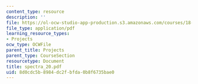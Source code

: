 ```yaml
---
content_type: resource
description: ''
file: https://ol-ocw-studio-app-production.s3.amazonaws.com/courses/18-996-random-matrix-theory-and-its-applications-spring-2004/8d0cdc5b8984dc2fbfda0b8f6735bae0_spectra_20.pdf
file_type: application/pdf
learning_resource_types:
- Projects
ocw_type: OCWFile
parent_title: Projects
parent_type: CourseSection
resourcetype: Document
title: spectra_20.pdf
uid: 8d0cdc5b-8984-dc2f-bfda-0b8f6735bae0
---
```

